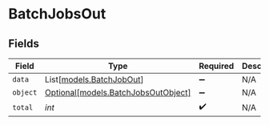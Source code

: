 # BatchJobsOut


## Fields

| Field                                                                  | Type                                                                   | Required                                                               | Description                                                            |
| ---------------------------------------------------------------------- | ---------------------------------------------------------------------- | ---------------------------------------------------------------------- | ---------------------------------------------------------------------- |
| `data`                                                                 | List[[models.BatchJobOut](../models/batchjobout.md)]                   | :heavy_minus_sign:                                                     | N/A                                                                    |
| `object`                                                               | [Optional[models.BatchJobsOutObject]](../models/batchjobsoutobject.md) | :heavy_minus_sign:                                                     | N/A                                                                    |
| `total`                                                                | *int*                                                                  | :heavy_check_mark:                                                     | N/A                                                                    |